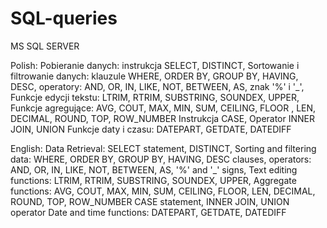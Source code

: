 # SQL-queries

MS SQL SERVER

Polish:
Pobieranie danych: instrukcja SELECT, DISTINCT, 
Sortowanie i filtrowanie danych: klauzule WHERE, ORDER BY, GROUP BY, HAVING, DESC, operatory: AND, OR, IN, LIKE, NOT, BETWEEN, AS, znak '%' i '_', 
Funkcje edycji tekstu: LTRIM, RTRIM, SUBSTRING, SOUNDEX, UPPER, 
Funkcje agregujące: AVG, COUT, MAX, MIN, SUM, CEILING, FLOOR , LEN,  DECIMAL, ROUND, TOP, ROW_NUMBER
Instrukcja CASE,
Operator INNER JOIN, UNION
Funkcje daty i czasu: DATEPART, GETDATE, DATEDIFF

English:
Data Retrieval: SELECT statement, DISTINCT,
Sorting and filtering data: WHERE, ORDER BY, GROUP BY, HAVING, DESC clauses, operators: AND, OR, IN, LIKE, NOT, BETWEEN, AS, '%' and '_' signs,
Text editing functions: LTRIM, RTRIM, SUBSTRING, SOUNDEX, UPPER,
Aggregate functions: AVG, COUT, MAX, MIN, SUM, CEILING, FLOOR, LEN, DECIMAL, ROUND, TOP, ROW_NUMBER
CASE statement,
INNER JOIN, UNION operator
Date and time functions: DATEPART, GETDATE, DATEDIFF
